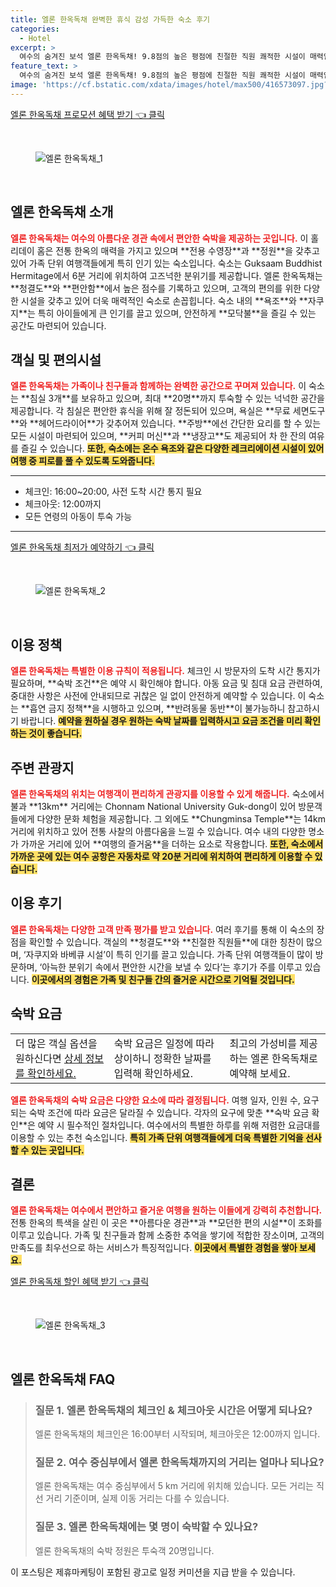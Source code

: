 ```yaml
---
title: 엘론 한옥독채 완벽한 휴식 감성 가득한 숙소 후기
categories:
  - Hotel
excerpt: >
  여수의 숨겨진 보석 엘론 한옥독채! 9.8점의 높은 평점에 친절한 직원 쾌적한 시설이 매력입니다. 전용 수영장과 자쿠지에서의 힐링 경험을 놓치지 마세요! 가족 단위 여행객에게 최적의 휴식처입니다.
feature_text: >
  여수의 숨겨진 보석 엘론 한옥독채! 9.8점의 높은 평점에 친절한 직원 쾌적한 시설이 매력입니다. 전용 수영장과 자쿠지에서의 힐링 경험을 놓치지 마세요! 가족 단위 여행객에게 최적의 휴식처입니다.
image: 'https://cf.bstatic.com/xdata/images/hotel/max500/416573097.jpg?k=7f966bfc6144fa7e9da8a0240295cd2a9f869dc3e8429a9ab29c8a7a1147334b&o=&hp=1'
---
```


<p><a class="modoo-button" href="https://tinyurl.com/28hcu3yt" rel="nofollow noopener">엘론 한옥독채 프로모션 혜택 받기 👈 클릭</a></p><br/>
<figure class="image"><img alt="엘론 한옥독채_1" src="https://cf.bstatic.com/xdata/images/hotel/max1024x768/416572981.jpg?k=0cb1fc3907052a085e065100fb6684a5f51cfa823388e31e3aee20bfa824bbe9&amp;o=&amp;hp=1"/></figure><br/>

<h2 id="엘론_한옥독채_소개">엘론 한옥독채 소개</h2>
<p><b><span style="color: #ee2323;">엘론 한옥독채는 여수의 아름다운 경관 속에서 편안한 숙박을 제공하는 곳입니다.</span></b> 이 홀리데이 홈은 전통 한옥의 매력을 가지고 있으며 **전용 수영장**과 **정원**을 갖추고 있어 가족 단위 여행객들에게 특히 인기 있는 숙소입니다. 숙소는 Guksaam Buddhist Hermitage에서 6분 거리에 위치하여 고즈넉한 분위기를 제공합니다. 엘론 한옥독채는 **청결도**와 **편안함**에서 높은 점수를 기록하고 있으며, 고객의 편의를 위한 다양한 시설을 갖추고 있어 더욱 매력적인 숙소로 손꼽힙니다. 숙소 내의 **욕조**와 **자쿠지**는 특히 아이들에게 큰 인기를 끌고 있으며, 안전하게 **모닥불**을 즐길 수 있는 공간도 마련되어 있습니다.</p>
<h2 id="객실_및_편의시설">객실 및 편의시설</h2>
<p><b><span style="color: #ee2323;">엘론 한옥독채는 가족이나 친구들과 함께하는 완벽한 공간으로 꾸며져 있습니다.</span></b> 이 숙소는 **침실 3개**를 보유하고 있으며, 최대 **20명**까지 투숙할 수 있는 넉넉한 공간을 제공합니다. 각 침실은 편안한 휴식을 위해 잘 정돈되어 있으며, 욕실은 **무료 세면도구**와 **헤어드라이어**가 갖추어져 있습니다. **주방**에선 간단한 요리를 할 수 있는 모든 시설이 마련되어 있으며, **커피 머신**과 **냉장고**도 제공되어 차 한 잔의 여유를 즐길 수 있습니다. <b><span style="background-color: #ffe066;">또한, 숙소에는 온수 욕조와 같은 다양한 레크리에이션 시설이 있어 여행 중 피로를 풀 수 있도록 도와줍니다.</span></b></p>
<hr/>
<ul>
<li>체크인: 16:00~20:00, 사전 도착 시간 통지 필요</li>
<li>체크아웃: 12:00까지</li>
<li>모든 연령의 아동이 투숙 가능</li>
</ul>
<hr/>
<p><a class="modoo-button" href="https://tinyurl.com/28hcu3yt" rel="nofollow noopener">엘론 한옥독채 최저가 예약하기 👈 클릭</a></p><br/>
<figure class="image"><img alt="엘론 한옥독채_2" src="https://cf.bstatic.com/xdata/images/hotel/max500/416573097.jpg?k=7f966bfc6144fa7e9da8a0240295cd2a9f869dc3e8429a9ab29c8a7a1147334b&amp;o=&amp;hp=1"/></figure><br/>
<h2 id="이용_정책">이용 정책</h2>
<p><b><span style="color: #ee2323;">엘론 한옥독채는 특별한 이용 규칙이 적용됩니다.</span></b> 체크인 시 방문자의 도착 시간 통지가 필요하며, **숙박 조건**은 예약 시 확인해야 합니다. 아동 요금 및 침대 요금 관련하여, 중대한 사항은 사전에 안내되므로 귀찮은 일 없이 안전하게 예약할 수 있습니다. 이 숙소는 **흡연 금지 정책**을 시행하고 있으며, **반려동물 동반**이 불가능하니 참고하시기 바랍니다. <b><span style="background-color: #ffe066;">예약을 원하실 경우 원하는 숙박 날짜를 입력하시고 요금 조건을 미리 확인하는 것이 좋습니다.</span></b></p>
<h2 id="주변_관광지">주변 관광지</h2>
<p><b><span style="color: #ee2323;">엘론 한옥독채의 위치는 여행객이 편리하게 관광지를 이용할 수 있게 해줍니다.</span></b> 숙소에서 불과 **13km** 거리에는 Chonnam National University Guk-dong이 있어 방문객들에게 다양한 문화 체험을 제공합니다. 그 외에도 **Chungminsa Temple**는 14km 거리에 위치하고 있어 전통 사찰의 아름다움을 느낄 수 있습니다. 여수 내의 다양한 명소가 가까운 거리에 있어 **여행의 즐거움**을 더하는 요소로 작용합니다. <b><span style="background-color: #ffe066;">또한, 숙소에서 가까운 곳에 있는 여수 공항은 자동차로 약 20분 거리에 위치하여 편리하게 이용할 수 있습니다.</span></b></p>
<h2 id="이용_후기">이용 후기</h2>
<p><b><span style="color: #ee2323;">엘론 한옥독채는 다양한 고객 만족 평가를 받고 있습니다.</span></b> 여러 후기를 통해 이 숙소의 장점을 확인할 수 있습니다. 객실의 **청결도**와 **친절한 직원들**에 대한 칭찬이 많으며, ‘자쿠지와 바베큐 시설’이 특히 인기를 끌고 있습니다. 가족 단위 여행객들이 많이 방문하며, ‘아늑한 분위기 속에서 편안한 시간을 보낼 수 있다’는 후기가 주를 이루고 있습니다. <b><span style="background-color: #ffe066;">이곳에서의 경험은 가족 및 친구들 간의 즐거운 시간으로 기억될 것입니다.</span></b></p>
<h2 id="숙박_요금">숙박 요금</h2>
<table>
<tr>
<td>더 많은 객실 옵션을 원하신다면 <a href="#숙박옵션상세">상세 정보를 확인하세요.</a></td>
<td>숙박 요금은 일정에 따라 상이하니 정확한 날짜를 입력해 확인하세요.</td>
<td>최고의 가성비를 제공하는 엘론 한옥독채로 예약해 보세요.</td>
</tr>
</table>
<p><b><span style="color: #ee2323;">엘론 한옥독채의 숙박 요금은 다양한 요소에 따라 결정됩니다.</span></b> 여행 일자, 인원 수, 요구되는 숙박 조건에 따라 요금은 달라질 수 있습니다. 각자의 요구에 맞춘 **숙박 요금 확인**은 예약 시 필수적인 절차입니다. 여수에서의 특별한 하루를 위해 저렴한 요금대를 이용할 수 있는 추천 숙소입니다. <b><span style="background-color: #ffe066;">특히 가족 단위 여행객들에게 더욱 특별한 기억을 선사할 수 있는 곳입니다.</span></b></p>
<h2 id="결론">결론</h2>
<p><b><span style="color: #ee2323;">엘론 한옥독채는 여수에서 편안하고 즐거운 여행을 원하는 이들에게 강력히 추천합니다.</span></b> 전통 한옥의 특색을 살린 이 곳은 **아름다운 경관**과 **모던한 편의 시설**이 조화를 이루고 있습니다. 가족 및 친구들과 함께 소중한 추억을 쌓기에 적합한 장소이며, 고객의 만족도를 최우선으로 하는 서비스가 특징적입니다. <b><span style="background-color: #ffe066;">이곳에서 특별한 경험을 쌓아 보세요.</span></b></p>

<p><a class="modoo-button" href="https://tinyurl.com/28hcu3yt" rel="nofollow noopener">엘론 한옥독채 할인 혜택 받기 👈 클릭</a></p><br>

<figure class="image"><img src="https://cf.bstatic.com/xdata/images/hotel/max500/416573090.jpg?k=4ff947fd00dfaca386b027f66dea293291de3c383670a362bbe6c7b52a8e5e95&o=&hp=1" alt="엘론 한옥독채_3"></figure><br>
<h2 id="엘론 한옥독채_FAQ">엘론 한옥독채 FAQ</h2>
<div itemscope="" itemtype="https://schema.org/FAQPage"> <blockquote> <div itemscope="" itemprop="mainEntity" itemtype="https://schema.org/Question"> <h3 id="질문_1" itemprop="name">질문 1. 엘론 한옥독채의 체크인 & 체크아웃 시간은 어떻게 되나요?</h3> <div itemscope="" itemprop="acceptedAnswer" itemtype="https://schema.org/Answer"> <span itemprop="text"> <p>엘론 한옥독채의 체크인은 16:00부터 시작되며, 체크아웃은 12:00까지 입니다.</p> </span> </div> </div> <div itemscope="" itemprop="mainEntity" itemtype="https://schema.org/Question"> <h3 id="질문_2" itemprop="name">질문 2. 여수 중심부에서 엘론 한옥독채까지의 거리는 얼마나 되나요?</h3> <div itemscope="" itemprop="acceptedAnswer" itemtype="https://schema.org/Answer"> <span itemprop="text"> <p>엘론 한옥독채는 여수 중심부에서 5 km 거리에 위치해 있습니다. 모든 거리는 직선 거리 기준이며, 실제 이동 거리는 다를 수 있습니다.</p> </span> </div> </div> <div itemscope="" itemprop="mainEntity" itemtype="https://schema.org/Question"> <h3 id="질문_3" itemprop="name">질문 3. 엘론 한옥독채에는 몇 명이 숙박할 수 있나요?</h3> <div itemscope="" itemprop="acceptedAnswer" itemtype="https://schema.org/Answer"> <span itemprop="text"> <p>엘론 한옥독채의 숙박 정원은 투숙객 20명입니다.</p> </span> </div> </div> </blockquote> </div><p>이 포스팅은 제휴마케팅이 포함된 광고로 일정 커미션을 지급 받을 수 있습니다.</p>

